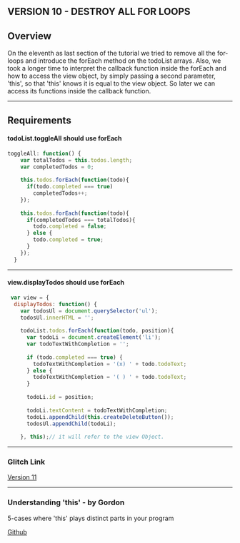 ## VERSION 10 -  DESTROY ALL FOR LOOPS

## Overview

On the eleventh as last section of the tutorial we tried to remove all the for-loops and introduce the forEach method on the todoList arrays. 
Also, we took a longer time to interpret the callback function inside the forEach and how to access the view object, by simply passing a second parameter, 'this', so that 'this' knows it is equal to the view object. So later we can access its functions inside the callback function. 

___


## Requirements 


#### todoList.toggleAll should use forEach

```js
toggleAll: function() {
    var totalTodos = this.todos.length;
    var completedTodos = 0;
    
    this.todos.forEach(function(todo){
      if(todo.completed === true)
        completedTodos++;
    });
   
    this.todos.forEach(function(todo){
      if(completedTodos === totalTodos){
        todo.completed = false;
      } else {
        todo.completed = true;
      }
    });
  }
```

---

#### view.displayTodos should use forEach

```js
 var view = {
  displayTodos: function() {
    var todosUl = document.querySelector('ul');
    todosUl.innerHTML = '';
    
    todoList.todos.forEach(function(todo, position){
      var todoLi = document.createElement('li');
      var todoTextWithCompletion = '';
      
      if (todo.completed === true) {
        todoTextWithCompletion = '(x) ' + todo.todoText;
      } else {
        todoTextWithCompletion = '( ) ' + todo.todoText;
      }
      
      todoLi.id = position;
      
      todoLi.textContent = todoTextWithCompletion;
      todoLi.appendChild(this.createDeleteButton());
      todosUl.appendChild(todoLi);
    
    }, this);// it will refer to the view Object.
```

---

### Glitch Link

[Version 11](https://glitch.com/edit/#!/ultra-practical-javascript)

---

### Understanding 'this' - by Gordon 

5-cases where 'this' plays distinct parts in your program

[Github](https://github.com/gordonmzhu/cheatsheet-js)
